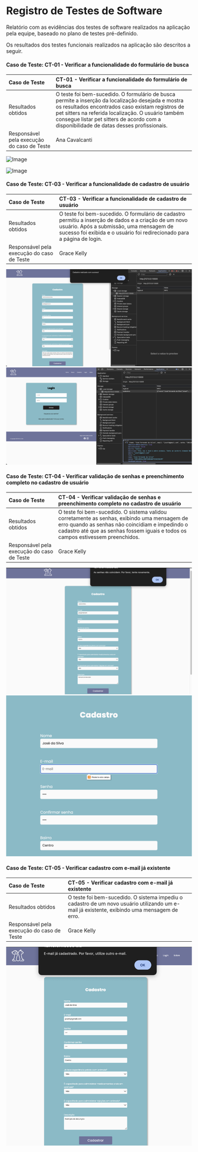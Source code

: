 # Registro de Testes de Software

Relatório com as evidências dos testes de software realizados na aplicação pela equipe, baseado no plano de testes pré-definido.

Os resultados dos testes funcionais realizados na aplicação são descritos a seguir.


#### Caso de Teste: CT-01 - Verificar a funcionalidade do formulário de busca

| Caso de Teste    | CT-01 - Verificar a funcionalidade do formulário de busca |
|:---|:---|
| Resultados obtidos | O teste foi bem-sucedido. O formulário de busca permite a inserção da localização desejada e mostra os resultados encontrados caso existam registros de pet sitters na referida localização. O usuário também consegue listar pet sitters de acordo com a disponibilidade de datas desses profissionais. |
| Responsável pela execução do caso de Teste | Ana Cavalcanti |

![Image](https://i.imgur.com/WZgv2Dv.png)

![Image](https://i.imgur.com/xw5r9ZP.png)

#### Caso de Teste: CT-03 - Verificar a funcionalidade de cadastro de usuário

| Caso de Teste    | CT-03 - Verificar a funcionalidade de cadastro de usuário |
|:---|:---|
| Resultados obtidos | O teste foi bem-sucedido. O formulário de cadastro permitiu a inserção de dados e a criação de um novo usuário. Após a submissão, uma mensagem de sucesso foi exibida e o usuário foi redirecionado para a página de login. |
| Responsável pela execução do caso de Teste | Grace Kelly |

![Aviso de sucesso após o usuário ter feito o cadastro](./img/cadastroPrint02.png)
![Registro do cadastro em formato JSON no localStorage](./img/cadastroPrint03.png)

#### Caso de Teste: CT-04 - Verificar validação de senhas e preenchimento completo no cadastro de usuário

| Caso de Teste    | CT-04 - Verificar validação de senhas e preenchimento completo no cadastro de usuário |
|:---|:---|
| Resultados obtidos | O teste foi bem-sucedido. O sistema validou corretamente as senhas, exibindo uma mensagem de erro quando as senhas não coincidiam e impedindo o cadastro até que as senhas fossem iguais e todos os campos estivessem preenchidos. |
| Responsável pela execução do caso de Teste | Grace Kelly |

![Aviso de senhas não coincidentes](./img/cadastroPrint05.png)
![Aviso de preenchimento incompleto](./img/cadastroPrint06.png)

#### Caso de Teste: CT-05 - Verificar cadastro com e-mail já existente

| Caso de Teste    | CT-05 - Verificar cadastro com e-mail já existente |
|:---|:---|
| Resultados obtidos | O teste foi bem-sucedido. O sistema impediu o cadastro de um novo usuário utilizando um e-mail já existente, exibindo uma mensagem de erro. |
| Responsável pela execução do caso de Teste | Grace Kelly |

![Aviso de e-mail já existente](./img/cadastroPrint07.png)
